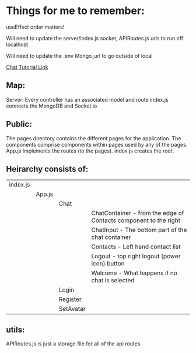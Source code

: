 



# Things for me to remember: 
useEffect order matters!

Will need to update the server/index.js socket, APIRoutes.js urls to run off localhost

Will need to update the .env Mongo_url to go outside of local

[Chat Tutorial Link](https://www.youtube.com/watch?v=otaQKODEUFs&t=11637s)

## Map:

Server:
Every controller has an associated model and route
index.js connects the MongoDB and Socket.io

## Public:

The pages directory contains the different pages for the application. 
The components comprise components within pages used by any of the pages. 
App.js implements the routes (to the pages).
index.js creates the root.

## Heirarchy consists of:
|          |        |       |       |
| -----    | -----  | ----- | ----- |
| index.js |        |       |       |
|          | App.js |       |       | 
|          |        | Chat  |       |
|          |        |       | ChatContainer - from the edge of Contacts component to the right | 
|          |        |       | ChatInput - The bottom part of the chat container |
|          |        |       | Contacts - Left hand contact list |
|          |        |       | Logout - top right logout (power icon) button |
|          |        |       | Welcome - What happens if no chat is selected  |
|          |        | Login  |       |
|          |        | Register |       |
|          |        | SetAvatar  |       |          
            


## utils:

APIRoutes.js is just a storage file for all of the api routes